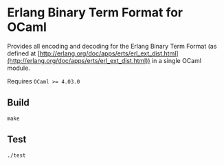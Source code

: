 Erlang Binary Term Format for OCaml
===================================

Provides all encoding and decoding for the Erlang Binary Term Format
(as defined at [http://erlang.org/doc/apps/erts/erl_ext_dist.html](http://erlang.org/doc/apps/erts/erl_ext_dist.html))
in a single OCaml module.

Requires `OCaml >= 4.03.0`

Build
-----

    make

Test
----

    ./test


